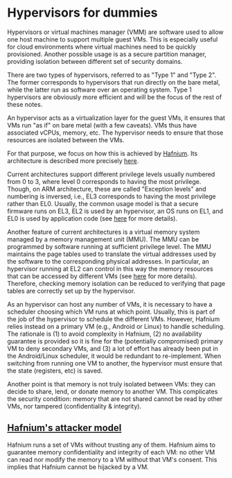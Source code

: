 # Hypervisors for dummies

Hypervisors or virtual machines manager (VMM) are software used to allow one
host machine to support multiple guest VMs. This is especially useful for cloud
environments where virtual machines need to be quickly provisioned. Another
possible usage is as a secure partition manager, providing isolation between
different set of security domains.

There are two types of hypervisors, referred to as "Type 1" and "Type 2". The
former corresponds to hypervisors that run directly on the bare metal, while the
latter run as software over an operating system. Type 1 hypervisors are
obviously more efficient and will be the focus of the rest of these notes.

An hypervisor acts as a virtualization layer for the guest VMs, it ensures that
VMs run "as if" on bare metal (with a few caveats). VMs thus have associated
vCPUs, memory, etc. The hypervisor needs to ensure that those resources are
isolated between the VMs.

For that purpose, we focus on how this is achieved by
[Hafnium](https://hafnium.googlesource.com/hafnium/). Its architecture is
described more precisely
[here](https://hafnium.googlesource.com/hafnium/+/HEAD/docs/Architecture.md).

Current architectures support different privilege levels usually numbered from 0
to 3, where level 0 corresponds to having the most privilege. Though, on ARM
architecture, these are called "Exception levels" and numbering is inversed,
i.e., EL3 corresponds to having the most privilege rather than EL0. Usually, the
common usage model is that a secure firmware runs on EL3, EL2 is used by an
hypervisor, an OS runs on EL1, and EL0 is used by application code (see
[here](https://developer.arm.com/architectures/learn-the-architecture/exception-model/privilege-and-exception-levels)
for more details).

Another feature of current architectures is a virtual memory system managed by a
memory management unit (MMU). The MMU can be programmed by software running at
sufficient privilege level. The MMU maintains the page tables used to translate
the virtual addresses used by the software to the corresponding physical
addresses. In particular, an hypervisor running at EL2 can control in this way
the memory resources that can be accessed by different VMs (see
[here](https://developer.arm.com/architectures/learn-the-architecture/armv8-a-virtualization/stage-2-translation)
for more details). Therefore, checking memory isolation can be reduced to
verifying that page tables are correctly set up by the hypervisor.

As an hypervisor can host any number of VMs, it is necessary to have a scheduler
choosing which VM runs at which point. Usually, this is part of the job of the
hypervisor to schedule the different VMs. However, Hafnium relies instead on a
primary VM (e.g., Android or Linux) to handle scheduling. The rationale is (1)
to avoid complexity in Hafnium, (2) no availability guarantee is provided so it
is fine for the (potentially compromised) primary VM to deny secondary VMs, and
(3) a lot of effort has already been put in the Android/Linux scheduler, it
would be redundant to re-implement. When switching from running one VM to
another, the hypervisor must ensure that the state (registers, etc) is saved.

Another point is that memory is not truly isolated between VMs: they can decide
to share, lend, or donate memory to another VM. This complicates the security
condition: memory that are not shared cannot be read by other VMs, nor tampered
(confidentiality & integrity).

## [Hafnium's attacker model](https://hafnium.googlesource.com/hafnium/+/HEAD/docs/Architecture.md#security-model)

Hafnium runs a set of VMs without trusting any of them. Hafnium aims to
guarantee memory confidentiality and integrity of each VM: no other VM can read
nor modify the memory to a VM without that VM's consent. This implies that
Hafnium cannot be hijacked by a VM.

